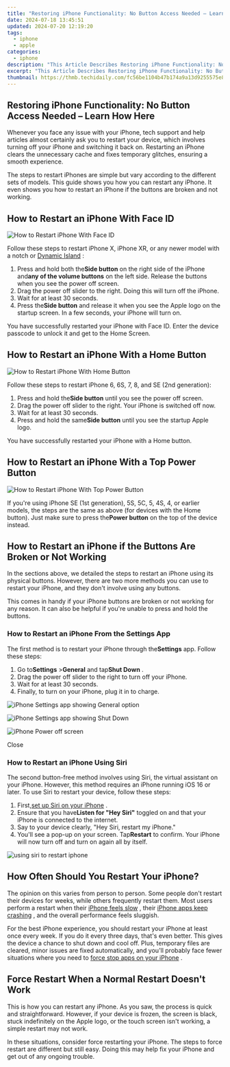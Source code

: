 ```yaml
---
title: "Restoring iPhone Functionality: No Button Access Needed – Learn How Here!"
date: 2024-07-18 13:45:51
updated: 2024-07-20 12:19:20
tags:
  - iphone
  - apple
categories:
  - iphone
description: "This Article Describes Restoring iPhone Functionality: No Button Access Needed – Learn How Here!"
excerpt: "This Article Describes Restoring iPhone Functionality: No Button Access Needed – Learn How Here!"
thumbnail: https://thmb.techidaily.com/fc56be1104b47b174a9a13d9255575e8e01dfcc34ec60d7f7f9e3cbb3a84553c.jpg
---
```


## Restoring iPhone Functionality: No Button Access Needed – Learn How Here

 Whenever you face any issue with your iPhone, tech support and help articles almost certainly ask you to restart your device, which involves turning off your iPhone and switching it back on. Restarting an iPhone clears the unnecessary cache and fixes temporary glitches, ensuring a smooth experience.

 The steps to restart iPhones are simple but vary according to the different sets of models. This guide shows you how you can restart any iPhone. It even shows you how to restart an iPhone if the buttons are broken and not working.

## How to Restart an iPhone With Face ID

![How to Restart iPhone With Face ID](https://static1.makeuseofimages.com/wordpress/wp-content/uploads/2021/10/how-to-restart-iphone-with-face-id.png)

 Follow these steps to restart iPhone X, iPhone XR, or any newer model with a notch or [Dynamic Island](https://www.makeuseof.com/what-is-dynamic-island/) :

1. Press and hold both the**Side button** on the right side of the iPhone and**any of the volume buttons** on the left side. Release the buttons when you see the power off screen.
2. Drag the power off slider to the right. Doing this will turn off the iPhone.
3. Wait for at least 30 seconds.
4. Press the**Side button** and release it when you see the Apple logo on the startup screen. In a few seconds, your iPhone will turn on.

 You have successfully restarted your iPhone with Face ID. Enter the device passcode to unlock it and get to the Home Screen.

## How to Restart an iPhone With a Home Button

![How to Restart iPhone With Home Button](https://static1.makeuseofimages.com/wordpress/wp-content/uploads/2021/10/how-to-restart-iphone-with-home-button.png)

 Follow these steps to restart iPhone 6, 6S, 7, 8, and SE (2nd generation):

1. Press and hold the**Side button** until you see the power off screen.
2. Drag the power off slider to the right. Your iPhone is switched off now.
3. Wait for at least 30 seconds.
4. Press and hold the same**Side button** until you see the startup Apple logo.

You have successfully restarted your iPhone with a Home button.

## How to Restart an iPhone With a Top Power Button

![How to Restart iPhone With Top Power Button](https://static1.makeuseofimages.com/wordpress/wp-content/uploads/2021/10/how-to-restart-iphone-with-top-power-button.png)

 If you're using iPhone SE (1st generation), 5S, 5C, 5, 4S, 4, or earlier models, the steps are the same as above (for devices with the Home button). Just make sure to press the**Power button** on the top of the device instead.

## How to Restart an iPhone if the Buttons Are Broken or Not Working

 In the sections above, we detailed the steps to restart an iPhone using its physical buttons. However, there are two more methods you can use to restart your iPhone, and they don't involve using any buttons.

 This comes in handy if your iPhone buttons are broken or not working for any reason. It can also be helpful if you're unable to press and hold the buttons.

### How to Restart an iPhone From the Settings App

 The first method is to restart your iPhone through the**Settings** app. Follow these steps:

1. Go to**Settings** \>**General** and tap**Shut Down** .
2. Drag the power off slider to the right to turn off your iPhone.
3. Wait for at least 30 seconds.
4. Finally, to turn on your iPhone, plug it in to charge.

![iPhone Settings app showing General option](https://static1.makeuseofimages.com/wordpress/wp-content/uploads/2021/10/iphone-settings-app-showing-general-option.png)

![iPhone Settings app showing Shut Down](https://static1.makeuseofimages.com/wordpress/wp-content/uploads/2021/10/iphone-settings-app-showing-shut-down.png)

![iPhone Power off screen](https://static1.makeuseofimages.com/wordpress/wp-content/uploads/2021/10/iphone-power-off-screen.png)

Close

### How to Restart an iPhone Using Siri

 The second button-free method involves using Siri, the virtual assistant on your iPhone. However, this method requires an iPhone running iOS 16 or later. To use Siri to restart your device, follow these steps:

1. First,[set up Siri on your iPhone](https://www.makeuseof.com/how-to-set-up-and-use-siri-iphone/) .
2. Ensure that you have**Listen for "Hey Siri"** toggled on and that your iPhone is connected to the internet.
3. Say to your device clearly, "Hey Siri, restart my iPhone."
4. You'll see a pop-up on your screen. Tap**Restart** to confirm. Your iPhone will now turn off and turn on again all by itself.

![using siri to restart iphone](https://static1.makeuseofimages.com/wordpress/wp-content/uploads/2023/01/muo-in-article-image-1200px-by-600px-21-ratio-23.jpg)

## How Often Should You Restart Your iPhone?

 The opinion on this varies from person to person. Some people don't restart their devices for weeks, while others frequently restart them. Most users perform a restart when their [iPhone feels slow](https://www.makeuseof.com/how-to-fix-slow-iphone/) , their [iPhone apps keep crashing](https://www.makeuseof.com/tag/iphone-ios-apps-keep-crashing-try-fixes/) , and the overall performance feels sluggish.

 For the best iPhone experience, you should restart your iPhone at least once every week. If you do it every three days, that's even better. This gives the device a chance to shut down and cool off. Plus, temporary files are cleared, minor issues are fixed automatically, and you'll probably face fewer situations where you need to [force stop apps on your iPhone](https://www.makeuseof.com/should-you-force-stop-apps-on-your-phone/) .

## Force Restart When a Normal Restart Doesn't Work

 This is how you can restart any iPhone. As you saw, the process is quick and straightforward. However, if your device is frozen, the screen is black, stuck indefinitely on the Apple logo, or the touch screen isn't working, a simple restart may not work.

 In these situations, consider force restarting your iPhone. The steps to force restart are different but still easy. Doing this may help fix your iPhone and get out of any ongoing trouble.

<ins class="adsbygoogle"
     style="display:block"
     data-ad-format="autorelaxed"
     data-ad-client="ca-pub-7571918770474297"
     data-ad-slot="1223367746"></ins>



<ins class="adsbygoogle"
     style="display:block"
     data-ad-client="ca-pub-7571918770474297"
     data-ad-slot="8358498916"
     data-ad-format="auto"
     data-full-width-responsive="true"></ins>
